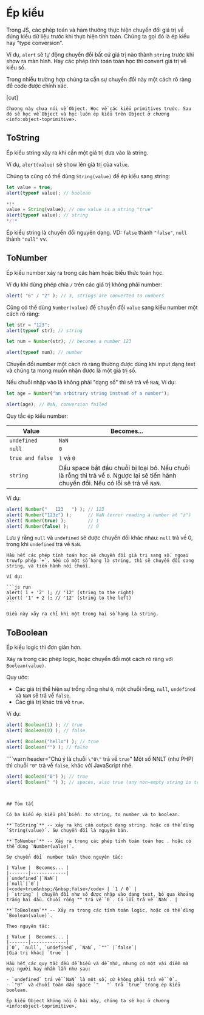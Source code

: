 # Ép kiểu

Trong JS, các phép toán và hàm thường thực hiện chuyển đổi giá trị về đúng kiểu dữ liệu trước khi thực hiện tính toán. Chúng ta gọi đó là ép kiểu hay "type conversion".

Ví dụ, `alert` sẽ tự động chuyển đổi bất cứ giá trị nào thành `string` trước khi show ra màn hình. Hay các phép tính toán toán học thì convert giá trị về kiểu số.

Trong nhiều trường hợp chúng ta cần sự chuyển đổi này một cách rõ ràng để code được chính xác.

[cut]

```smart header="Chưa nói về Object"
Chương này chưa nói về Object. Học về các kiểu primitives trước. Sau đó sẽ học về Object và học luôn ép kiểu trên Object ở chương <info:object-toprimitive>.
```

## ToString

Ép kiểu string xảy ra khi cần một giá trị đưa vào là string.

Ví dụ, `alert(value)` sẽ show lên giá trị của `value`.

Chúng ta cũng có thể dùng `String(value)` để ép kiểu sang string:

```js run
let value = true;
alert(typeof value); // boolean

*!*
value = String(value); // now value is a string "true"
alert(typeof value); // string
*/!*
```

Ép kiểu string là chuyển đổi nguyên dạng. VD: `false` thành `"false"`, `null` thành `"null"` vv.

## ToNumber

Ép kiểu number xảy ra trong các hàm hoặc biểu thức toán học.

Ví dụ khi dùng phép chia `/` trên các giá trị không phải number:

```js run
alert( "6" / "2" ); // 3, strings are converted to numbers
```

Cũng có thể dùng `Number(value)` để chuyển đổi `value` sang kiểu number một cách rõ ràng:

```js run
let str = "123";
alert(typeof str); // string

let num = Number(str); // becomes a number 123

alert(typeof num); // number
```

Chuyển đổi number một cách rõ ràng thường được dùng khi input dạng text và chúng ta mong muốn nhận được là một giá trị số.

Nếu chuỗi nhập vào là không phải "dạng số" thì sẽ trả về `NaN`, Ví dụ:

```js run
let age = Number("an arbitrary string instead of a number");

alert(age); // NaN, conversion failed
```

Quy tắc ép kiểu number:

| Value |  Becomes... |
|-------|-------------|
|`undefined`|`NaN`|
|`null`|`0`|
|<code>true&nbsp;and&nbsp;false</code> | `1` và `0` |
| `string` | Dấu space bắt đầu chuỗi bị loại bõ. Nếu chuỗi là rỗng thì trả về `0`. Ngược lại sẽ tiến hành chuyển đổi. Nếu có lỗi sẽ trả về `NaN`. |

Ví dụ:

```js run
alert( Number("   123   ") ); // 123
alert( Number("123z") );      // NaN (error reading a number at "z")
alert( Number(true) );        // 1
alert( Number(false) );       // 0
```

Lưu ý rằng `null` và `undefined` sẽ được chuyển đổi khác nhau: `null` trả về 0, trong khi `undefined` trả về `NaN`.

````smart header="Phép '+' nối chuỗi"
Hầu hết các phép tính toán học sẽ chuyển đổi giá trị sang số. ngoại truwfp phép `+`. Nếu có một số hạng là string, thì sẽ chuyển đổi sang string, và tiến hành nối chuỗi.

Ví dụ:

```js run
alert( 1 + '2' ); // '12' (string to the right)
alert( '1' + 2 ); // '12' (string to the left)
```

Điều này xảy ra chỉ khi một trong hai số hạng là string.
````

## ToBoolean

Ép kiểu logic thì đơn giản hơn.

Xảy ra trong các phép logic, hoặc chuyển đổi một cách rõ ràng với `Boolean(value)`.

Quy ước:

- Các giá trị thể hiện sự trống rỗng như `0`, một chuỗi rỗng, `null`, `undefined` và `NaN` sẽ trả về `false`.
- Các giá trị khác trả về `true`.

Ví dụ:

```js run
alert( Boolean(1) ); // true
alert( Boolean(0) ); // false

alert( Boolean("hello") ); // true
alert( Boolean("") ); // false
```

````warn header="Chú ý là chuỗi `\"0\"` trả về `true`"
Một số NNLT (như PHP) thì chuỗi `"0"` trả về `false`, khác với JavaScript nhé.

```js run
alert( Boolean("0") ); // true
alert( Boolean(" ") ); // spaces, also true (any non-empty string is true)
```
````


## Tóm tắt

Có ba kiểu ép kiểu phổ biến: to string, to number và to boolean.

**`ToString`** -- xảy ra khi cần output dạng string. hoặc có thể dùng `String(value)`. Sự chuyển đổi là nguyên bản.

**`ToNumber`** -- Xảy ra trong các phép tính toán toán học . hoặc có thể dùng `Number(value)`.

Sự chuyển đổi  number tuân theo nguyên tắc:

| Value |  Becomes... |
|-------|-------------|
|`undefined`|`NaN`|
|`null`|`0`|
|<code>true&nbsp;/&nbsp;false</code> | `1 / 0` |
| `string` | chuyển đổi như sô được nhập vào dạng text, bỏ qua khoảng trắng hai đầu. Chuỗi rỗng "" trả về `0`. Có lỗi trả về `NaN`. |

**`ToBoolean`** -- Xảy ra trong các tính toán logic, hoặc có thể dùng `Boolean(value)`.

Theo nguyên tắc:

| Value |  Becomes... |
|-------|-------------|
|`0`, `null`, `undefined`, `NaN`, `""` |`false`|
|Giá trị khác| `true` |

Hầu hết các quy tắc đều dễ hiểu và dễ nhớ, nhưng có một vài điểm mà mọi người hay nhầm lẫn như sau:

- `undefined` trả về `NaN` là một số, cứ không phải trả về `0`.
- `"0"` và chuỗi toàn dấu space `"   "` trả `true` trong ép kiểu boolean.

Ép kiểu Object không nói ở bài này, chúng ta sẽ học ở chương <info:object-toprimitive>.
